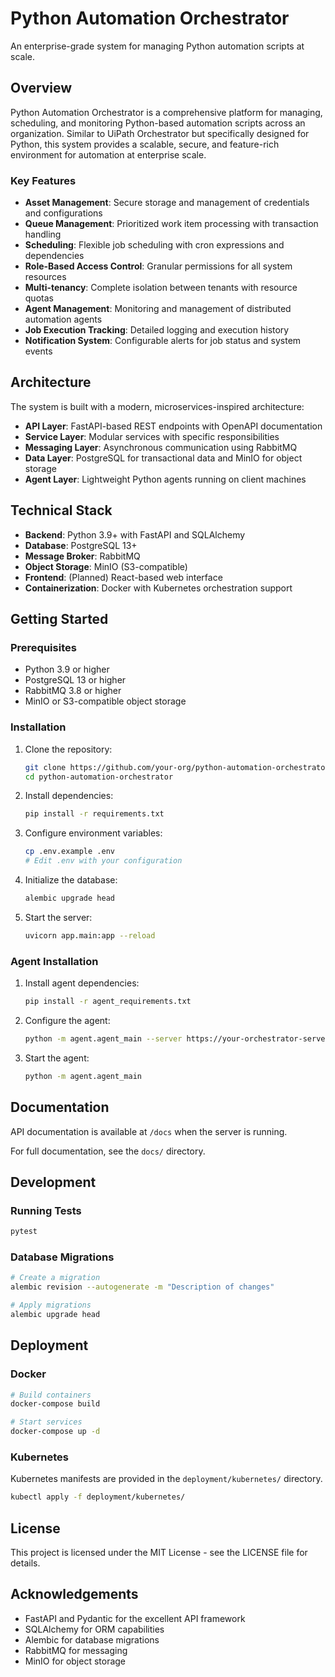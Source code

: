 # Python Automation Orchestrator

An enterprise-grade system for managing Python automation scripts at scale.

## Overview

Python Automation Orchestrator is a comprehensive platform for managing, scheduling, and monitoring Python-based automation scripts across an organization. Similar to UiPath Orchestrator but specifically designed for Python, this system provides a scalable, secure, and feature-rich environment for automation at enterprise scale.

### Key Features

- **Asset Management**: Secure storage and management of credentials and configurations
- **Queue Management**: Prioritized work item processing with transaction handling
- **Scheduling**: Flexible job scheduling with cron expressions and dependencies
- **Role-Based Access Control**: Granular permissions for all system resources
- **Multi-tenancy**: Complete isolation between tenants with resource quotas
- **Agent Management**: Monitoring and management of distributed automation agents
- **Job Execution Tracking**: Detailed logging and execution history
- **Notification System**: Configurable alerts for job status and system events

## Architecture

The system is built with a modern, microservices-inspired architecture:

- **API Layer**: FastAPI-based REST endpoints with OpenAPI documentation
- **Service Layer**: Modular services with specific responsibilities
- **Messaging Layer**: Asynchronous communication using RabbitMQ
- **Data Layer**: PostgreSQL for transactional data and MinIO for object storage
- **Agent Layer**: Lightweight Python agents running on client machines

## Technical Stack

- **Backend**: Python 3.9+ with FastAPI and SQLAlchemy
- **Database**: PostgreSQL 13+
- **Message Broker**: RabbitMQ
- **Object Storage**: MinIO (S3-compatible)
- **Frontend**: (Planned) React-based web interface
- **Containerization**: Docker with Kubernetes orchestration support

## Getting Started

### Prerequisites

- Python 3.9 or higher
- PostgreSQL 13 or higher
- RabbitMQ 3.8 or higher
- MinIO or S3-compatible object storage

### Installation

1. Clone the repository:
   ```bash
   git clone https://github.com/your-org/python-automation-orchestrator.git
   cd python-automation-orchestrator
   ```

2. Install dependencies:
   ```bash
   pip install -r requirements.txt
   ```

3. Configure environment variables:
   ```bash
   cp .env.example .env
   # Edit .env with your configuration
   ```

4. Initialize the database:
   ```bash
   alembic upgrade head
   ```

5. Start the server:
   ```bash
   uvicorn app.main:app --reload
   ```

### Agent Installation

1. Install agent dependencies:
   ```bash
   pip install -r agent_requirements.txt
   ```

2. Configure the agent:
   ```bash
   python -m agent.agent_main --server https://your-orchestrator-server --tenant your-tenant-id
   ```

3. Start the agent:
   ```bash
   python -m agent.agent_main
   ```

## Documentation

API documentation is available at `/docs` when the server is running.

For full documentation, see the `docs/` directory.

## Development

### Running Tests

```bash
pytest
```

### Database Migrations

```bash
# Create a migration
alembic revision --autogenerate -m "Description of changes"

# Apply migrations
alembic upgrade head
```

## Deployment

### Docker

```bash
# Build containers
docker-compose build

# Start services
docker-compose up -d
```

### Kubernetes

Kubernetes manifests are provided in the `deployment/kubernetes/` directory.

```bash
kubectl apply -f deployment/kubernetes/
```

## License

This project is licensed under the MIT License - see the LICENSE file for details.

## Acknowledgements

- FastAPI and Pydantic for the excellent API framework
- SQLAlchemy for ORM capabilities
- Alembic for database migrations
- RabbitMQ for messaging
- MinIO for object storage